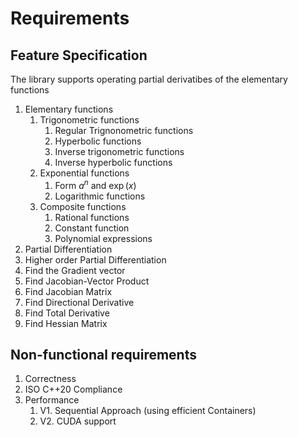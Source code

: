 # Requirements

## Feature Specification

The library supports operating partial derivatibes of the elementary functions 
1. Elementary functions
    1. Trigonometric functions 
        1. Regular Trignonometric functions 
        2. Hyperbolic functions
        3. Inverse trigonometric functions 
        4. Inverse hyperbolic functions 
    2. Exponential functions
        1. Form $a^{n}$ and $\exp(x)$
        2. Logarithmic functions 
    3. Composite functions
        1. Rational functions 
        2. Constant function 
        3. Polynomial expressions
3. Partial Differentiation
4. Higher order Partial Differentiation 
5. Find the Gradient vector
6. Find Jacobian-Vector Product
7. Find Jacobian Matrix
8. Find Directional Derivative
9. Find Total Derivative
10. Find Hessian Matrix

## Non-functional requirements
1. Correctness
2. ISO C++20 Compliance 
3. Performance 
    1. V1. Sequential Approach (using efficient Containers) 
    2. V2. CUDA support
